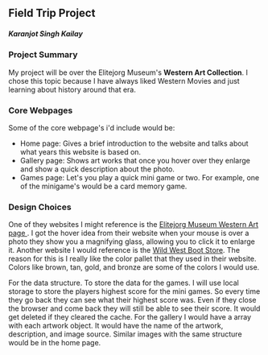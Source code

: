 ## Field Trip Project
##### Karanjot Singh Kailay

### Project Summary

My project will be over the Elitejorg Museum's **Western Art Collection**. I chose this topic because I have always liked Western Movies and just learning about history around that era.

### Core Webpages

Some of the core webpage's i'd include would be:

- Home page: Gives a brief introduction to the website and talks about what years this website is based on.
- Gallery page: Shows art works that once you hover over they enlarge and show a quick description about the photo.
- Games page: Let's you play a quick mini game or two. For example, one of the minigame's would be a card memory game.


### Design Choices

One of they websites I might reference is the <a href="https://eiteljorg.org/collections/western-art/"> Elitejorg Museum Western Art page </a>. I got the hover idea from their website when your mouse is over a photo they show you a magnifying glass, allowing you to click it to enlarge it.
Another website I would reference is the <a href="WildWestBootStore.com">Wild West Boot Store</a>. The reason for this is I really like the color pallet that they used in their website. Colors like brown, tan, gold, and bronze are some of the colors I would use.

For the data structure. To store the data for the games. I will use local storage to store the players highest score for the mini games. So every time they go back they can see what their highest score was. Even if they close the browser and come back they will still be able to see their score. It would get deleted if they cleared the cache. For the gallery I would have a array with each artwork object. It would have the name of the artwork, description, and image source. Similar images with the same structure would be in the home page.
